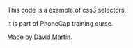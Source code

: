 This code is a example of css3 selectors.

It is part of PhoneGap training curse.

Made by [David Martín].

[David Martín]:  https://twitter.com/dmgarcia2
